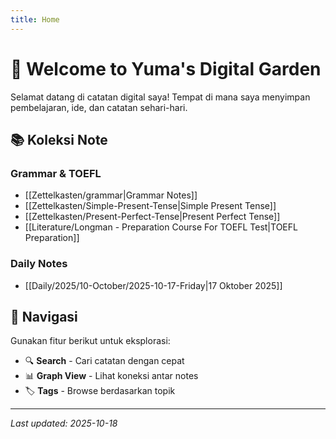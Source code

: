 ```yaml
---
title: Home
---
```


# 🧠 Welcome to Yuma's Digital Garden

Selamat datang di catatan digital saya! Tempat di mana saya menyimpan pembelajaran, ide, dan catatan sehari-hari.

## 📚 Koleksi Note

### Grammar & TOEFL

- [[Zettelkasten/grammar|Grammar Notes]]
- [[Zettelkasten/Simple-Present-Tense|Simple Present Tense]]
- [[Zettelkasten/Present-Perfect-Tense|Present Perfect Tense]]
- [[Literature/Longman - Preparation Course For TOEFL Test|TOEFL Preparation]]

### Daily Notes

- [[Daily/2025/10-October/2025-10-17-Friday|17 Oktober 2025]]

## 🚀 Navigasi

Gunakan fitur berikut untuk eksplorasi:

- 🔍 **Search** - Cari catatan dengan cepat
- 📊 **Graph View** - Lihat koneksi antar notes
- 🏷️ **Tags** - Browse berdasarkan topik

---

_Last updated: 2025-10-18_
